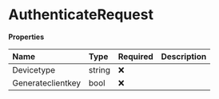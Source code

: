 # AuthenticateRequest

**Properties**

| Name              | Type   | Required | Description |
| :---------------- | :----- | :------- | :---------- |
| Devicetype        | string | ❌       |             |
| Generateclientkey | bool   | ❌       |             |

<!-- This file was generated by liblab | https://liblab.com/ -->
